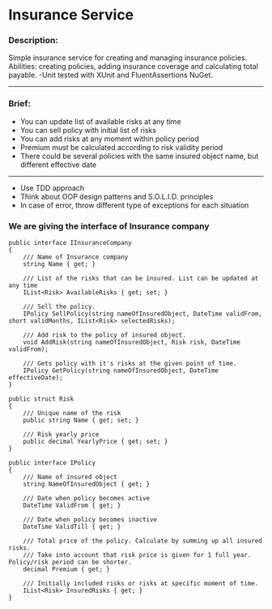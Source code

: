 # Insurance Service


### Description:

Simple insurance service for creating and managing insurance policies. Abilities: creating policies, adding insurance coverage and calculating total payable.
-Unit tested with XUnit and FluentAssertions NuGet.

---

### Brief:

- You can update list of available risks at any time
- You can sell policy with initial list of risks
- You can add risks at any moment within policy period
- Premium must be calculated according to risk validity period
- There could be several policies with the same insured object name, but different effective date
---
- Use TDD approach
- Think about OOP design patterns and S.O.L.I.D. principles
- In case of error, throw different type of exceptions for each situation

### We are giving the interface of Insurance company

``` 
public interface IInsuranceCompany
{
    /// Name of Insurance company
    string Name { get; }

    /// List of the risks that can be insured. List can be updated at any time
    IList<Risk> AvailableRisks { get; set; }
    
    /// Sell the policy.
    IPolicy SellPolicy(string nameOfInsuredObject, DateTime validFrom, short validMonths, IList<Risk> selectedRisks);
    
    /// Add risk to the policy of insured object.
    void AddRisk(string nameOfInsuredObject, Risk risk, DateTime validFrom);

    /// Gets policy with it's risks at the given point of time.
    IPolicy GetPolicy(string nameOfInsuredObject, DateTime effectiveDate);
}

public struct Risk 
{
    /// Unique name of the risk
    public string Name { get; set; }

    /// Risk yearly price
    public decimal YearlyPrice { get; set; }
}

public interface IPolicy 
{
    /// Name of insured object
    string NameOfInsuredObject { get; }
    
    /// Date when policy becomes active
    DateTime ValidFrom { get; }
    
    /// Date when policy becomes inactive
    DateTime ValidTill { get; }

    /// Total price of the policy. Calculate by summing up all insured risks.
    /// Take into account that risk price is given for 1 full year. Policy/risk period can be shorter.
    decimal Premium { get; }

    /// Initially included risks or risks at specific moment of time.
    IList<Risk> InsuredRisks { get; }
}
```

